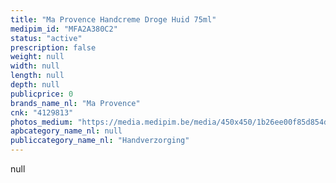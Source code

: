 ```yaml
---
title: "Ma Provence Handcreme Droge Huid 75ml"
medipim_id: "MFA2A380C2"
status: "active"
prescription: false
weight: null
width: null
length: null
depth: null
publicprice: 0
brands_name_nl: "Ma Provence"
cnk: "4129813"
photos_medium: "https://media.medipim.be/media/450x450/1b26ee00f85d854df5a6981e106b231f.jpg"
apbcategory_name_nl: null
publiccategory_name_nl: "Handverzorging"
---
```

null
